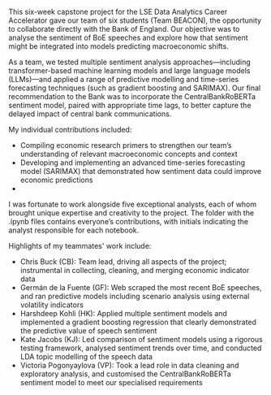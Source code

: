 This six-week capstone project for the LSE Data Analytics Career Accelerator gave our team of six students (Team BEACON), the opportunity to collaborate directly with the Bank of England. Our objective was to analyse the sentiment of BoE speeches and explore how that sentiment might be integrated into models predicting macroeconomic shifts.

As a team, we tested multiple sentiment analysis approaches—including transformer-based machine learning models and large language models (LLMs)—and applied a range of predictive modelling and time-series forecasting techniques (such as gradient boosting and SARIMAX). Our final recommendation to the Bank was to incorporate the CentralBankRoBERTa sentiment model, paired with appropriate time lags, to better capture the delayed impact of central bank communications.

My individual contributions included:

- Compiling economic research primers to strengthen our team’s understanding of relevant macroeconomic concepts and context
- Developing and implementing an advanced time-series forecasting model (SARIMAX) that demonstrated how sentiment data could improve economic predictions
- 
I was fortunate to work alongside five exceptional analysts, each of whom brought unique expertise and creativity to the project. The folder with the .ipynb files contains everyone’s contributions, with initials indicating the analyst responsible for each notebook.

Highlights of my teammates' work include:

- Chris Buck (CB): Team lead, driving all aspects of the project; instrumental in collecting, cleaning, and merging economic indicator data
- Germán de la Fuente (GF): Web scraped the most recent BoE speeches, and ran predictive models including scenario analysis using external volatility indicators
- Harshdeep Kohli (HK): Applied multiple sentiment models and implemented a gradient boosting regression that clearly demonstrated the predictive value of speech sentiment
- Kate Jacobs (KJ): Led comparison of sentiment models using a rigorous testing framework, analysed sentiment trends over time, and conducted LDA topic modelling of the speech data
- Victoria Pogonyaylova (VP): Took a lead role in data cleaning and exploratory analysis, and customised the CentralBankRoBERTa sentiment model to meet our specialised requirements
